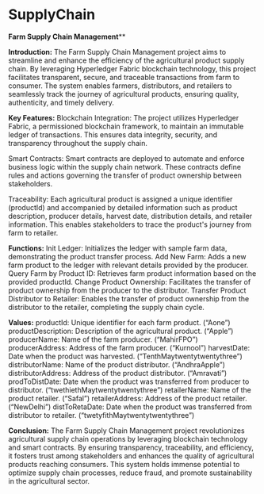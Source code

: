 # SupplyChain

**Farm Supply Chain Management****

**Introduction:**
The Farm Supply Chain Management project aims to streamline and enhance the efficiency of the agricultural product supply chain. By leveraging Hyperledger Fabric blockchain technology, this project facilitates transparent, secure, and traceable transactions from farm to consumer. The system enables farmers, distributors, and retailers to seamlessly track the journey of agricultural products, ensuring quality, authenticity, and timely delivery.

**Key Features:**
Blockchain Integration: The project utilizes Hyperledger Fabric, a permissioned blockchain framework, to maintain an immutable ledger of transactions. This ensures data integrity, security, and transparency throughout the supply chain.

Smart Contracts: Smart contracts are deployed to automate and enforce business logic within the supply chain network. These contracts define rules and actions governing the transfer of product ownership between stakeholders.

Traceability: Each agricultural product is assigned a unique identifier (productId) and accompanied by detailed information such as product description, producer details, harvest date, distribution details, and retailer information. This enables stakeholders to trace the product's journey from farm to retailer.

**Functions:**
Init Ledger: Initializes the ledger with sample farm data, demonstrating the product transfer process.
Add New Farm: Adds a new farm product to the ledger with relevant details provided by the producer.
Query Farm by Product ID: Retrieves farm product information based on the provided productId.
Change Product Ownership: Facilitates the transfer of product ownership from the producer to the distributor.
Transfer Product Distributor to Retailer: Enables the transfer of product ownership from the distributor to the retailer, completing the supply chain cycle.

**Values:**
productId: Unique identifier for each farm product. (“Aone”)
productDescription: Description of the agricultural product. (“Apple”)
producerName: Name of the farm producer. (“MahirFPO”)
producerAddress: Address of the farm producer. (“Kurnool”)
harvestDate: Date when the product was harvested. (“TenthMaytwentytwentythree”)
distributorName: Name of the product distributor. (“AndhraApple”)
distributorAddress: Address of the product distributor. (“Amravati”)
prodToDistDate: Date when the product was transferred from producer to distributor. (“twethiethMaytwentytwentythree”)
retailerName: Name of the product retailer. (“Safal”)
retailerAddress: Address of the product retailer. (“NewDelhi”)
distToRetaDate: Date when the product was transferred from distributor to retailer. (“twetyfithMaytwentytwentythree”)

**Conclusion:**
The Farm Supply Chain Management project revolutionizes agricultural supply chain operations by leveraging blockchain technology and smart contracts. By ensuring transparency, traceability, and efficiency, it fosters trust among stakeholders and enhances the quality of agricultural products reaching consumers. This system holds immense potential to optimize supply chain processes, reduce fraud, and promote sustainability in the agricultural sector.
